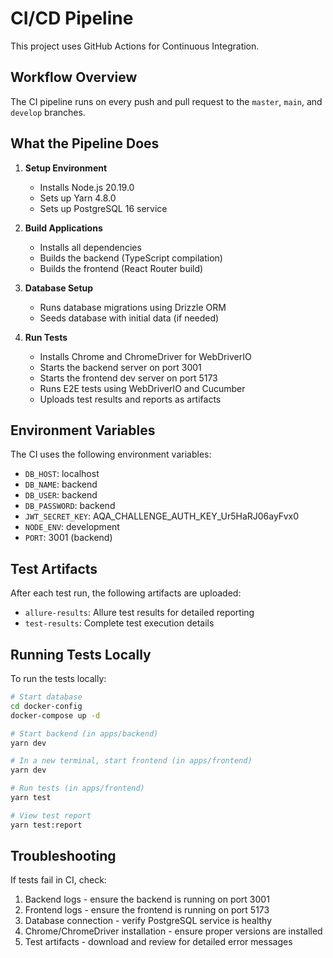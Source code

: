 # CI/CD Pipeline

This project uses GitHub Actions for Continuous Integration.

## Workflow Overview

The CI pipeline runs on every push and pull request to the `master`, `main`, and `develop` branches.

## What the Pipeline Does

1. **Setup Environment**
   - Installs Node.js 20.19.0
   - Sets up Yarn 4.8.0
   - Sets up PostgreSQL 16 service

2. **Build Applications**
   - Installs all dependencies
   - Builds the backend (TypeScript compilation)
   - Builds the frontend (React Router build)

3. **Database Setup**
   - Runs database migrations using Drizzle ORM
   - Seeds database with initial data (if needed)

4. **Run Tests**
   - Installs Chrome and ChromeDriver for WebDriverIO
   - Starts the backend server on port 3001
   - Starts the frontend dev server on port 5173
   - Runs E2E tests using WebDriverIO and Cucumber
   - Uploads test results and reports as artifacts

## Environment Variables

The CI uses the following environment variables:

- `DB_HOST`: localhost
- `DB_NAME`: backend
- `DB_USER`: backend
- `DB_PASSWORD`: backend
- `JWT_SECRET_KEY`: AQA_CHALLENGE_AUTH_KEY_Ur5HaRJ06ayFvx0
- `NODE_ENV`: development
- `PORT`: 3001 (backend)

## Test Artifacts

After each test run, the following artifacts are uploaded:
- `allure-results`: Allure test results for detailed reporting
- `test-results`: Complete test execution details

## Running Tests Locally

To run the tests locally:

```bash
# Start database
cd docker-config
docker-compose up -d

# Start backend (in apps/backend)
yarn dev

# In a new terminal, start frontend (in apps/frontend)
yarn dev

# Run tests (in apps/frontend)
yarn test

# View test report
yarn test:report
```

## Troubleshooting

If tests fail in CI, check:
1. Backend logs - ensure the backend is running on port 3001
2. Frontend logs - ensure the frontend is running on port 5173
3. Database connection - verify PostgreSQL service is healthy
4. Chrome/ChromeDriver installation - ensure proper versions are installed
5. Test artifacts - download and review for detailed error messages

